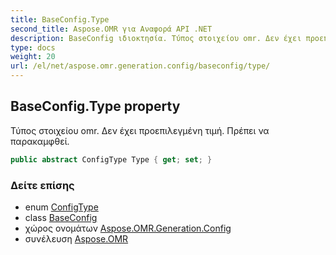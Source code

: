 ```yaml
---
title: BaseConfig.Type
second_title: Aspose.OMR για Αναφορά API .NET
description: BaseConfig ιδιοκτησία. Τύπος στοιχείου omr. Δεν έχει προεπιλεγμένη τιμή. Πρέπει να παρακαμφθεί.
type: docs
weight: 20
url: /el/net/aspose.omr.generation.config/baseconfig/type/
---
```

## BaseConfig.Type property

Τύπος στοιχείου omr. Δεν έχει προεπιλεγμένη τιμή. Πρέπει να παρακαμφθεί.

```csharp
public abstract ConfigType Type { get; set; }
```

### Δείτε επίσης

* enum [ConfigType](../../../aspose.omr.generation.config.enums/configtype/)
* class [BaseConfig](../)
* χώρος ονομάτων [Aspose.OMR.Generation.Config](../../baseconfig/)
* συνέλευση [Aspose.OMR](../../../)


